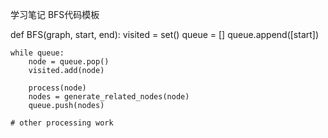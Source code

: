 学习笔记
BFS代码模板

def BFS(graph, start, end):
    visited = set()
	queue = []
	queue.append([start])

	while queue:
		node = queue.pop()
		visited.add(node)

		process(node)
		nodes = generate_related_nodes(node)
		queue.push(nodes)

	# other processing work
	
